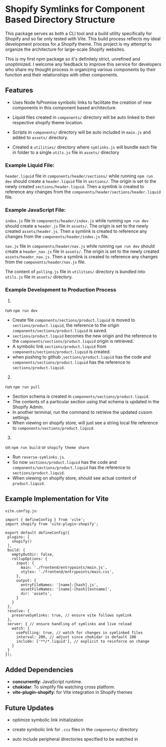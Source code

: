 
# Shopify Symlinks for Component Based Directory Structure

This package serves as both a CLI tool and a build utility specifically for Shopify and so far only tested with Vite. This build process reflects my ideal development process for a Shopify theme. This project is my attempt to organize the architecture for large-scale Shopify websites.

This is my first npm package so it's definitely strict, unrefined and unoptimized. I welcome any feedback to improve this service for developers who share my thought process in organizing various components by their function and their relationships with other components.

 ## Features
* Uses Node fsPromise symbolic links to facilitate the creation of new components in this component based architecture. 

* Liquid files created in `components/` directory will be auto linked to their respective shopify theme location.

* Scripts in `components/` directory will be auto included in `main.js` and added to `assets/` directory.

* Created a `utilities/` directory where `symlinks.js` will bundle each file in folder to a single `utils.js` file in `assets/` directory

### Example Liquid File:
`header.liquid` file in `components/header/sections/` while running `npm run dev` should create a `header.liquid` file in `sections/`. The origin is set to the newly created `sections/header.liquid`. Then a symlink is created to reference any changes from the `components/header/sections/header.liquid` file.

### Example JavaScript File:
`index.js` file in `components/header/index.js` while running `npm run dev`
should create a `header.js` file in `assets/`. The origin is set to the newly created `assets/header.js`. Then a symlink is created to reference any changes from the `components/header/index.js` file.

`nav.js` file in `components/header/nav.js` while running `npm run dev`
should create a `header_nav.js` file in `assets/`. The origin is set to the newly created `assets/header_nav.js`. Then a symlink is created to  reference any changes from the `components/header/nav.js` file.

The content of `polling.js` file in `utilities/` directory is bundled into `utils.js` file in `assets/` directory.

### Example Development to Production Process
1.
run `npm run dev`
- Create file `components/sections/product.liquid` is moved to `sections/product.liquid`, the reference to the origin `components/sections/product.liquid` is saved. 
- `sections/product.liquid` becomes the new origin and the reference to the `components/sections/product.liquid` origin is retrieved.
- A symbolic link `sections/product.liquid` from `components/sections/product.liquid` is created.
- when pushing to github ,`sections/product.liquid` has the code and `components/sections/product.liquid` has the reference to `sections/product.liquid`.

2.
run `npm run pull`
- Section schema is created in `components/sections/product.liquid`.
- The contents of a particular section using that schema is updated in the Shopify Admin.
- In another terminal, run the command to retrieve the updated cusom settings.
- When viewing on shopify store, will just see a string local file reference to `components/sections/product.liquid`.

3.
on `npm run build` or `shopify theme share`
- Run `reverse-symlinks.js`.
- So now `sections/product.liquid` has the code and `components/sections/product.liquid` has the reference to `sections/product.liquid`.
- When viewing on shopify store, should see actual content of `product.liquid`.

 
 ## Example Implementation for Vite
 `vite.config.js`:
 ```
import { defineConfig } from 'vite';
import shopify from 'vite-plugin-shopify';

export default defineConfig({
  plugins: [
    shopify()
  ],
  build: {
    emptyOutDir: false,
    rollupOptions: {
      input: {
        main: './frontend/entrypoints/main.js',
        styles: './frontend/entrypoints/main.css',
      },
      output: {
        entryFileNames: '[name]-[hash].js',
        assetFileNames: '[name]-[hash][extname]',
        dir: 'assets',
      }
    }
  },
  resolve: {
    preserveSymlinks: true, // ensure vite follows symlink
  },
  server: { // ensure handling of symlinks and live reload
    watch: {
      usePolling: true, // watch for changes in symlinked files 
      interval: 200, // adjust since chokidar is default 100
      include: ['**/*.liquid'], // explicit to reinforce on change
    }
  }
});
 ```

 
## Added Dependencies
- **concurrently**: JavaScript runtime.
- **chokidar**: To simplify file watching cross platform.
- **vite-plugin-shopify**: for Vite integration in Shopify themes


 
## Future Updates

* optimize symbolic link initialization

* create symbolic link for `.css` files in the `components/` directory

* auto include peripheral directories specified to be watched in 
